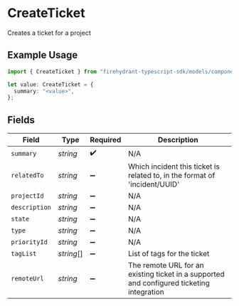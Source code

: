 # CreateTicket

Creates a ticket for a project

## Example Usage

```typescript
import { CreateTicket } from "firehydrant-typescript-sdk/models/components";

let value: CreateTicket = {
  summary: "<value>",
};
```

## Fields

| Field                                                                                     | Type                                                                                      | Required                                                                                  | Description                                                                               |
| ----------------------------------------------------------------------------------------- | ----------------------------------------------------------------------------------------- | ----------------------------------------------------------------------------------------- | ----------------------------------------------------------------------------------------- |
| `summary`                                                                                 | *string*                                                                                  | :heavy_check_mark:                                                                        | N/A                                                                                       |
| `relatedTo`                                                                               | *string*                                                                                  | :heavy_minus_sign:                                                                        | Which incident this ticket is related to, in the format of 'incident/UUID'                |
| `projectId`                                                                               | *string*                                                                                  | :heavy_minus_sign:                                                                        | N/A                                                                                       |
| `description`                                                                             | *string*                                                                                  | :heavy_minus_sign:                                                                        | N/A                                                                                       |
| `state`                                                                                   | *string*                                                                                  | :heavy_minus_sign:                                                                        | N/A                                                                                       |
| `type`                                                                                    | *string*                                                                                  | :heavy_minus_sign:                                                                        | N/A                                                                                       |
| `priorityId`                                                                              | *string*                                                                                  | :heavy_minus_sign:                                                                        | N/A                                                                                       |
| `tagList`                                                                                 | *string*[]                                                                                | :heavy_minus_sign:                                                                        | List of tags for the ticket                                                               |
| `remoteUrl`                                                                               | *string*                                                                                  | :heavy_minus_sign:                                                                        | The remote URL for an existing ticket in a supported and configured ticketing integration |